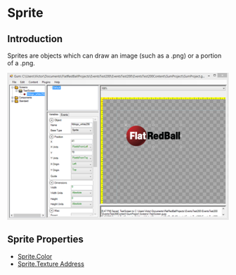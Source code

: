 # Sprite

## Introduction

Sprites are objects which can draw an image (such as a .png) or a portion of a .png.

![](<../../.gitbook/assets/GumSpriteFrbLogo (1).png>)

## Sprite Properties

* [Sprite.Color](https://github.com/vchelaru/Gum/tree/8c293a405185cca0e819b810220de684b436daf9/docs/Gum%20Elements/Sprite/Sprite.Color)
* [Sprite.Texture Address](https://github.com/vchelaru/Gum/tree/8c293a405185cca0e819b810220de684b436daf9/docs/Gum%20Elements/Sprite/Sprite.Texture%20Address)

